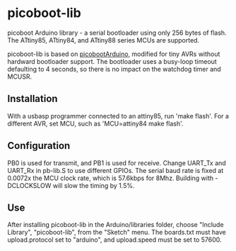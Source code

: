 # picoboot-lib
picoboot Arduino library - a serial bootloader using only 256 bytes of flash.  The ATtiny85, ATtiny84, and ATtiny88 series MCUs are supported.

picoboot-lib is based on [picobootArduino](https://github.com/nerdralph/picoboot/tree/master/arduino), modified for tiny AVRs without hardward bootloader support.  The bootloader uses a busy-loop timeout defaulting to 4 seconds, so there is no impact on the watchdog timer and MCUSR.

## Installation
With a usbasp programmer connected to an attiny85, run 'make flash'.  For a different AVR, set MCU, such as 'MCU=attiny84 make flash'.

## Configuration
PB0 is used for transmit, and PB1 is used for receive.  Change UART_Tx and UART_Rx in pb-lib.S to use different GPIOs.  The serial baud rate is fixed at 0.0072x the MCU clock rate, which is 57.6kbps for 8Mhz. Building with -DCLOCKSLOW will slow the timing by 1.5%.

## Use
After installing picoboot-lib in the Arduino/libraries folder, choose "Include Library", "picoboot-lib", from the "Sketch" menu.  The boards.txt must have upload.protocol set to "arduino", and upload.speed must be set to 57600.

